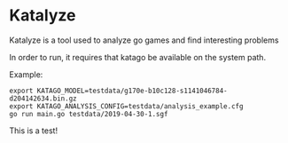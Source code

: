 # Katalyze

Katalyze is a tool used to analyze go games and find interesting problems

In order to run, it requires that katago be available on the system path.

Example:
```
export KATAGO_MODEL=testdata/g170e-b10c128-s1141046784-d204142634.bin.gz
export KATAGO_ANALYSIS_CONFIG=testdata/analysis_example.cfg
go run main.go testdata/2019-04-30-1.sgf
```

This is a test!
